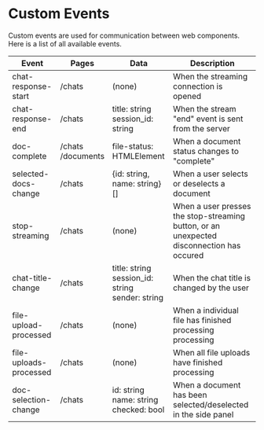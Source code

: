 # Custom Events

Custom events are used for communication between web components. Here is a list of all available events.

| Event                | Pages                 | Data                                                    | Description                                                                               |
| -------------------- | --------------------- | ------------------------------------------------------- | ----------------------------------------------------------------------------------------- |
| chat-response-start  | /chats                | (none)                                                  | When the streaming connection is opened                                                   |
| chat-response-end    | /chats                | title: string<br/>session_id: string                    | When the stream "end" event is sent from the server                                       |
| doc-complete         | /chats<br/>/documents | file-status: HTMLElement                                | When a document status changes to "complete"                                              |
| selected-docs-change | /chats                | {id: string, name: string}[]                            | When a user selects or deselects a document                                               |
| stop-streaming       | /chats                | (none)                                                  | When a user presses the stop-streaming button, or an unexpected disconnection has occured |
| chat-title-change    | /chats                | title: string<br/>session_id: string<br/>sender: string | When the chat title is changed by the user                                                |
| file-upload-processed    | /chats                | (none) | When a individual file has finished processing processing                                                |
| file-uploads-processed    | /chats                | (none) | When all file uploads have finished processing                                                |
| doc-selection-change    | /chats                | id: string<br/>name: string<br/>checked: bool | When a document has been selected/deselected in the side panel                                                |
